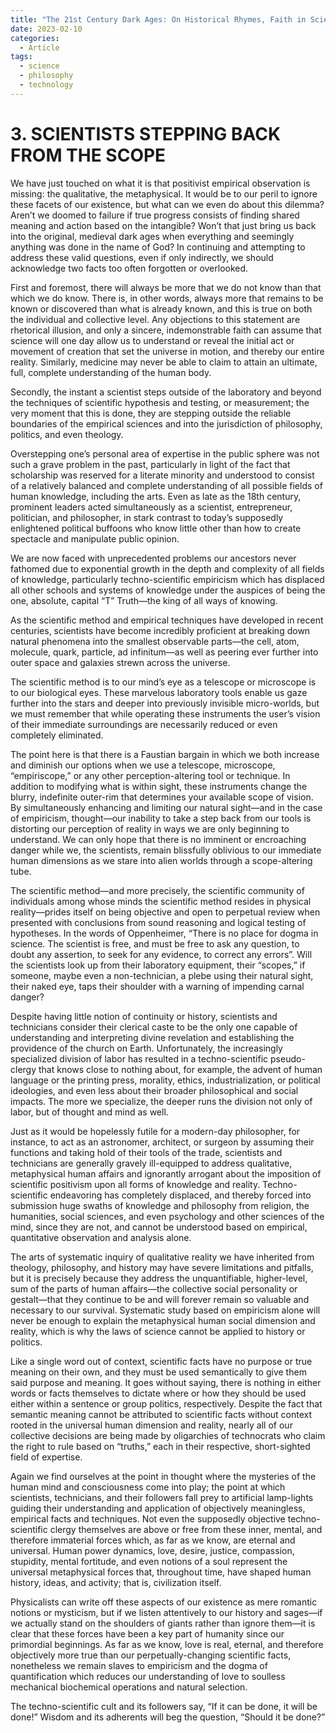 ```yaml
---
title: "The 21st Century Dark Ages: On Historical Rhymes, Faith in Science & The Limits of Technicians - Part 2"
date: 2023-02-10
categories:
  - Article
tags:
  - science
  - philosophy
  - technology
---
```


# 3. SCIENTISTS STEPPING BACK FROM THE SCOPE
We have just touched on what it is that positivist empirical observation is missing: the qualitative, the metaphysical. It would be to our peril to ignore these facets of our existence, but what can we even do about this dilemma? Aren’t we doomed to failure if true progress consists of finding shared meaning and action based on the intangible? Won’t that just bring us back into the original, medieval dark ages when everything and seemingly anything was done in the name of God? In continuing and attempting to address these valid questions, even if only indirectly, we should acknowledge two facts too often forgotten or overlooked.  

First and foremost, there will always be more that we do not know than that which we do know. There is, in other words, always more that remains to be known or discovered than what is already known, and this is true on both the individual and collective level. Any objections to this statement are rhetorical illusion, and only a sincere, indemonstrable faith can assume that science will one day allow us to understand or reveal the initial act or movement of creation that set the universe in motion, and thereby our entire reality. Similarly, medicine may never be able to claim to attain an ultimate, full, complete understanding of the human body.  

Secondly, the instant a scientist steps outside of the laboratory and beyond the techniques of scientific hypothesis and testing, or measurement; the very moment that this is done, they are stepping outside the reliable boundaries of the empirical sciences and into the jurisdiction of philosophy, politics, and even theology.  

Overstepping one’s personal area of expertise in the public sphere was not such a grave problem in the past, particularly in light of the fact that scholarship was reserved for a literate minority and understood to consist of a relatively balanced and complete understanding of all possible fields of human knowledge, including the arts. Even as late as the 18th century, prominent leaders acted simultaneously as a scientist, entrepreneur, politician, and philosopher, in stark contrast to today’s supposedly enlightened political buffoons who know little other than how to create spectacle and manipulate public opinion.  

We are now faced with unprecedented problems our ancestors never fathomed due to exponential growth in the depth and complexity of all fields of knowledge, particularly techno-scientific empiricism which has displaced all other schools and systems of knowledge under the auspices of being the one, absolute, capital “T” Truth—the king of all ways of knowing.  

As the scientific method and empirical techniques have developed in recent centuries, scientists have become incredibly proficient at breaking down natural phenomena into the smallest observable parts—the cell, atom, molecule, quark, particle, ad infinitum—as well as peering ever further into outer space and galaxies strewn across the universe.  

The scientific method is to our mind’s eye as a telescope or microscope is to our biological eyes. These marvelous laboratory tools enable us gaze further into the stars and deeper into previously invisible micro-worlds, but we must remember that while operating these instruments the user’s vision of their immediate surroundings are necessarily reduced or even completely eliminated.  

The point here is that there is a Faustian bargain in which we both increase and diminish our options when we use a telescope, microscope, “empiriscope,” or any other perception-altering tool or technique. In addition to modifying what is within sight, these instruments change the blurry, indefinite outer-rim that determines your available scope of vision. By simultaneously enhancing and limiting our natural sight—and in the case of empiricism, thought—our inability to take a step back from our tools is distorting our perception of reality in ways we are only beginning to understand. We can only hope that there is no imminent or encroaching danger while we, the scientists, remain blissfully oblivious to our immediate human dimensions as we stare into alien worlds through a scope-altering tube.  

The scientific method—and more precisely, the scientific community of individuals among whose minds the scientific method resides in physical reality—prides itself on being objective and open to perpetual review when presented with conclusions from sound reasoning and logical testing of hypotheses. In the words of Oppenheimer, “There is no place for dogma in science. The scientist is free, and must be free to ask any question, to doubt any assertion, to seek for any evidence, to correct any errors”. Will the scientists look up from their laboratory equipment, their “scopes,” if someone, maybe even a non-technician, a plebe using their natural sight, their naked eye, taps their shoulder with a warning of impending carnal danger?  

Despite having little notion of continuity or history, scientists and technicians consider their clerical caste to be the only one capable of understanding and interpreting divine revelation and establishing the providence of the church on Earth. Unfortunately, the increasingly specialized division of labor has resulted in a techno-scientific pseudo-clergy that knows close to nothing about, for example, the advent of human language or the printing press, morality, ethics, industrialization, or political ideologies, and even less about their broader philosophical and social impacts. The more we specialize, the deeper runs the division not only of labor, but of thought and mind as well.  

Just as it would be hopelessly futile for a modern-day philosopher, for instance, to act as an astronomer, architect, or surgeon by assuming their functions and taking hold of their tools of the trade, scientists and technicians are generally gravely ill-equipped to address qualitative, metaphysical human affairs and ignorantly arrogant about the imposition of scientific positivism upon all forms of knowledge and reality. Techno-scientific endeavoring has completely displaced, and thereby forced into submission huge swaths of knowledge and philosophy from religion, the humanities, social sciences, and even psychology and other sciences of the mind, since they are not, and cannot be understood based on empirical, quantitative observation and analysis alone.  

The arts of systematic inquiry of qualitative reality we have inherited from theology, philosophy, and history may have severe limitations and pitfalls, but it is precisely because they address the unquantifiable, higher-level, sum of the parts of human affairs—the collective social personality or gestalt—that they continue to be and will forever remain so valuable and necessary to our survival. Systematic study based on empiricism alone will never be enough to explain the metaphysical human social dimension and reality, which is why the laws of science cannot be applied to history or politics.  

Like a single word out of context, scientific facts have no purpose or true meaning on their own, and they must be used semantically to give them said purpose and meaning. It goes without saying, there is nothing in either words or facts themselves to dictate where or how they should be used either within a sentence or group politics, respectively. Despite the fact that semantic meaning cannot be attributed to scientific facts without context rooted in the universal human dimension and reality, nearly all of our collective decisions are being made by oligarchies of technocrats who claim the right to rule based on “truths,” each in their respective, short-sighted field of expertise.  

Again we find ourselves at the point in thought where the mysteries of the human mind and consciousness come into play; the point at which scientists, technicians, and their followers fall prey to artificial lamp-lights guiding their understanding and application of objectively meaningless, empirical facts and techniques. Not even the supposedly objective techno-scientific clergy themselves are above or free from these inner, mental, and therefore immaterial forces which, as far as we know, are eternal and universal. Human power dynamics, love, desire, justice, compassion, stupidity, mental fortitude, and even notions of a soul represent the universal metaphysical forces that, throughout time, have shaped human history, ideas, and activity; that is, civilization itself.  

Physicalists can write off these aspects of our existence as mere romantic notions or mysticism, but if we listen attentively to our history and sages—if we actually stand on the shoulders of giants rather than ignore them—it is clear that these forces have been a key part of humanity since our primordial beginnings. As far as we know, love is real, eternal, and therefore objectively more true than our perpetually-changing scientific facts, nonetheless we remain slaves to empiricism and the dogma of quantification which reduces our understanding of love to soulless mechanical biochemical operations and natural selection.  

The techno-scientific cult and its followers say, “If it can be done, it will be done!” Wisdom and its adherents will beg the question, “Should it be done?”  
